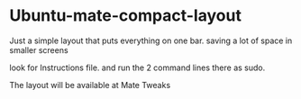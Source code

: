 # Ubuntu-mate-compact-layout
Just a simple layout that puts everything on one bar. saving a lot of space in smaller screens

look for Instructions file. and run the 2 command lines there as sudo.

The layout will be available at Mate Tweaks
